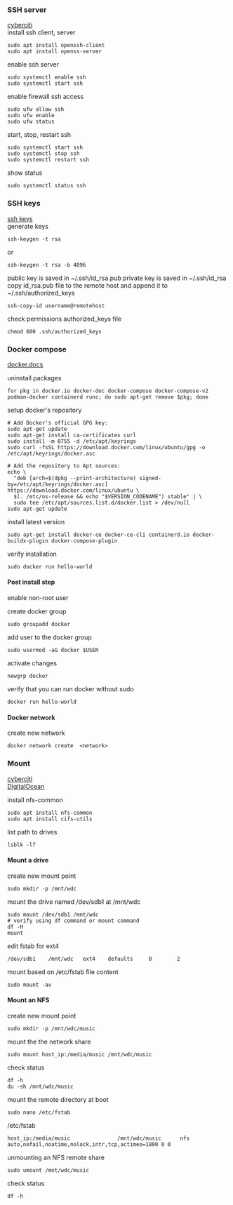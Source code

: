 ### SSH server

[cyberciti](https://www.cyberciti.biz/faq/how-to-install-ssh-on-ubuntu-linux-using-apt-get/)  
install ssh client, server
```
sudo apt install openssh-client
sudo apt install openss-server
```

enable ssh server
```
sudo systemctl enable ssh
sudo systemctl start ssh
```

enable firewall ssh access
```
sudo ufw allow ssh
sudo ufw enable
sudo ufw status
```

start, stop, restart ssh
```
sudo systemctl start ssh
sudo systemctl stop ssh
sudo systemctl restart ssh
```
show status
```
sudo systemctl status ssh
```

### SSH keys
[ssh keys](https://ubuntu.com/server/docs/openssh-server)  
generate keys 
```
ssh-keygen -t rsa
```
or
```
ssh-keygen -t rsa -b 4096
```

public key is saved in ~/.ssh/id_rsa.pub
private key is saved in ~/.ssh/id_rsa
copy id_rsa.pub file to the remote host and append it to ~/.ssh/authorized_keys
```
ssh-copy-id username@remotehost
```
check permissions authorized_keys file
```
chmod 600 .ssh/authorized_keys
```



### Docker compose

[docker.docs](https://docs.docker.com/engine/install/ubuntu/#install-using-the-repository)  

uninstall packages
```
for pkg in docker.io docker-doc docker-compose docker-compose-v2 podman-docker containerd runc; do sudo apt-get remove $pkg; done
```

setup docker's repository
```
# Add Docker's official GPG key:
sudo apt-get update
sudo apt-get install ca-certificates curl
sudo install -m 0755 -d /etc/apt/keyrings
sudo curl -fsSL https://download.docker.com/linux/ubuntu/gpg -o /etc/apt/keyrings/docker.asc

# Add the repository to Apt sources:
echo \
  "deb [arch=$(dpkg --print-architecture) signed-by=/etc/apt/keyrings/docker.asc] https://download.docker.com/linux/ubuntu \
  $(. /etc/os-release && echo "$VERSION_CODENAME") stable" | \
  sudo tee /etc/apt/sources.list.d/docker.list > /dev/null
sudo apt-get update
```

install latest version
```
sudo apt-get install docker-ce docker-ce-cli containerd.io docker-buildx-plugin docker-compose-plugin
```

verify installation
```
sudo docker run hello-world
```

#### Post install step  
enable non-root user  

create docker group
```
sudo groupadd docker
```

add user to the docker group
```
sudo usermod -aG docker $USER
```
activate changes
```
newgrp docker
```
verify that you can run docker without sudo
```
docker run hello-world
```

#### Docker network
create new network
```
docker network create  <network>
```

### Mount
[cyberciti](https://www.cyberciti.biz/faq/mount-drive-from-command-line-ubuntu-linux/)  
[DigitalOcean](https://www.digitalocean.com/community/tutorials/how-to-set-up-an-nfs-mount-on-ubuntu-20-04)


install nfs-common
```
sudo apt install nfs-common
sudo apt install cifs-utils
```
list path to drives
```
lsblk -lf
```
#### Mount a drive

create new mount point
```
sudo mkdir -p /mnt/wdc
```

mount the drive named /dev/sdb1 at /mnt/wdc
```
sudo mount /dev/sdb1 /mnt/wdc
# verify using df command or mount command
df -H
mount
```

edit fstab for ext4
```
/dev/sdb1    /mnt/wdc   ext4    defaults     0        2
```
mount based on /etc/fstab file content
```
sudo mount -av
```

#### Mount an NFS
create new mount point
```
sudo mkdir -p /mnt/wdc/music
```

mount the the network share
```shell
sudo mount host_ip:/media/music /mnt/wdc/music
```

check status
```
df -h
du -sh /mnt/wdc/music
```

mount the remote directory at boot
```
sudo nano /etc/fstab
```

/etc/fstab
```
host_ip:/media/music               /mnt/wdc/music      nfs auto,nofail,noatime,nolock,intr,tcp,actimeo=1800 0 0

```

unmounting an NFS remote share
```
sudo umount /mnt/wdc/music
```
check status
```
df -h
```


